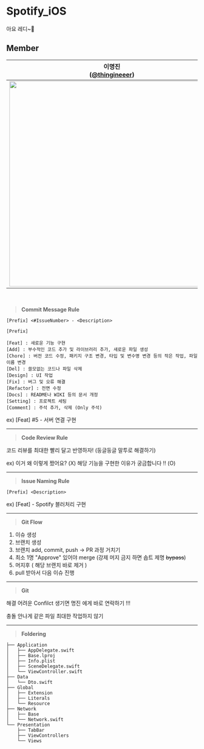 # Spotify_iOS
아요 레디~🫶 

## Member
| 이명진<br/>([@thingineeer](https://github.com/thingineeer)) | 김나연<br/>([@Nya128](https://github.com/Nya128)) | 김민성<br/>([@mminny](https://github.com/mminny)) |
| :---: | :---: | :---: |
| <img width="540" src="https://github.com/NOW-SOPT-APP9-SPOTIFY/Spotify_iOS/assets/88179341/0edaa970-b08b-4212-8d76-2d8db6cab3ff"/> | <img width="540" src="https://github.com/NOW-SOPT-APP9-SPOTIFY/Spotify_iOS/assets/88179341/0aa8e320-2b52-4790-8c38-a5d31b1e4c94"/> | <img width="540" src="https://github.com/NOW-SOPT-APP9-SPOTIFY/Spotify_iOS/assets/65494460/e9d63d4a-8c35-4896-bb4e-e80393488e1d"/> |
<br>

> **Commit Message Rule**

`[Prefix] <#IssueNumber> - <Description>`

```
[Prefix]

[Feat] : 새로운 기능 구현
[Add] : 부수적인 코드 추가 및 라이브러리 추가, 새로운 파일 생성
[Chore] : 버전 코드 수정, 패키지 구조 변경, 타입 및 변수명 변경 등의 작은 작업, 파일 이름 변경
[Del] : 쓸모없는 코드나 파일 삭제
[Design] : UI 작업
[Fix] : 버그 및 오류 해결
[Refactor] : 전면 수정
[Docs] : README나 WIKI 등의 문서 개정
[Setting] : 프로젝트 세팅
[Comment] : 주석 추가, 삭제 (Only 주석)
```
ex) [Feat] #5 - 서버 연결 구현

---

> **Code Review Rule**

코드 리뷰를 최대한 빨리 달고 반영하자! (둥글둥글 말투로 해결하기)

ex) 이거 왜 이렇게 짰어요? (X)
     해당 기능을 구현한 이유가 궁금합니다 ‼️ (O)

---
> **Issue Naming Rule**

`[Prefix] <Description>`

ex) [Feat] - Spotify 블러처리 구현

---
> **Git Flow**

1. 이슈 생성
2. 브랜치 생성
3. 브랜치 add, commit, push → PR 과정 거치기
4. 최소 1명 "Approve" 있어야 merge (강제 머지 금지 하면 솝트 제명 ~~bypass~~)
5. 머지후 ( 해당 브랜치 바로 제거 )
6. pull 받아서 다음 이슈 진행
---
> **Git**

해결 어려운 Confilct 생기면 명진 에게 바로 연락하기 !!!

충돌 안나게 같은 파일 최대한 작업하지 않기

---
> **Foldering**

```
├── Application
│   ├── AppDelegate.swift
│   ├── Base.lproj
│   ├── Info.plist
│   ├── SceneDelegate.swift
│   └── ViewController.swift
├── Data
│   └── Dto.swift
├── Global
│   ├── Extension
│   ├── Literals
│   └── Resource
├── Network
│   ├── Base
│   └── Network.swift
└── Presentation
    ├── TabBar
    ├── ViewControllers
    └── Views

```




